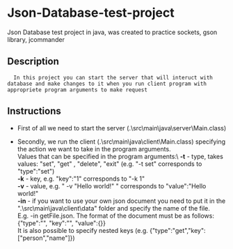 # Json-Database-test-project
Json Database test project in java, was created to practice sockets, gson library, jcommander

## Description
      In this project you can start the server that will interuct with database and make changes to it when you run client program with appropriete program arguments to make request
## Instructions

- First of all we need to start the server (.\src\main\java\server\Main.class)

- Secondly, we run the client (.\src\main\java\client\Main.class) specifying the action we want to take in the program arguments.\
      Values that can be specified in the program arguments:\ 
        **-t** - type, takes values: "set", "get" , "delete", "exit" (e.g. "-t set" corresponds to "type":"set")\
        **-k** - key, e.g. "key":"1" corresponds to "-k 1"\
        **-v** - value, e.g. " -v "Hello world!" " corresponds to "value":"Hello world!"\
        **-in** - if you want to use your own json document you need to put it in the ".\src\main\java\client\data\" folder and specify the name of the file.\
        E.g. -in getFile.json. The format of the document must be as follows:  
          {"type":"", "key":"", "value":{}}\
        It is also possible to specify nested keys (e.g. {"type":"get","key":["person","name"]})

